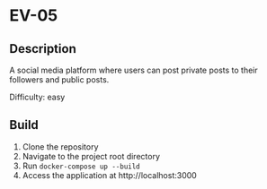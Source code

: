 # EV-05

## Description
A social media platform where users can post private posts to their followers and public posts. 

Difficulty: easy

## Build
1. Clone the repository
2. Navigate to the project root directory
3. Run `docker-compose up --build`
4. Access the application at http://localhost:3000
